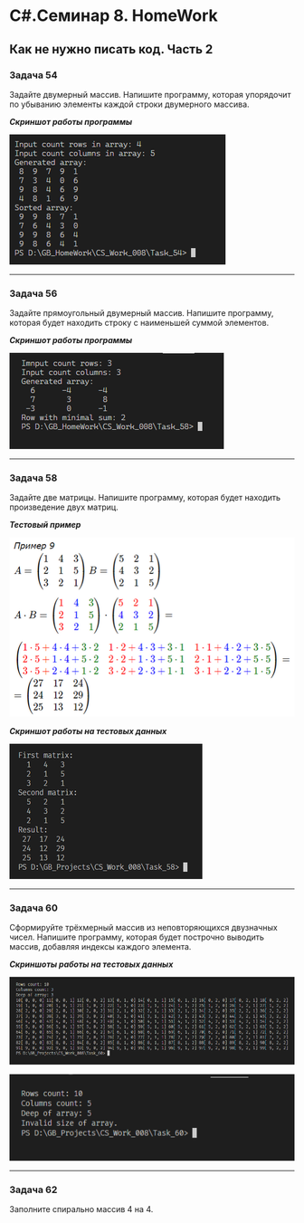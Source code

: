 # C#.Семинар 8. HomeWork
## Как не нужно писать код. Часть 2

### Задача 54

Задайте двумерный массив. Напишите программу, которая упорядочит по убыванию элементы каждой строки двумерного массива.

__*Скриншот работы программы*__

!["Task 54"](/ScreenShots/Task_54.png "Скриншот задачи 54")

---

### Задача 56

Задайте прямоугольный двумерный массив. Напишите программу, которая будет находить строку с наименьшей суммой элементов.

__*Скриншот работы программы*__

!["Task 56"](/ScreenShots/Task_56.png "Скриншот задачи 56")

---

### Задача 58

Задайте две матрицы. Напишите программу, которая будет находить произведение двух матриц.

__*Тестовый пример*__

!["Task 58 example"](/ScreenShots/Task_58_example.png "Задача 58 пример решения")

__*Скриншот работы на тестовых данных*__

!["Task 58"](/ScreenShots/task_58.png "Скриншот задачи 58")

---

### Задача 60

Сформируйте трёхмерный массив из неповторяющихся двузначных чисел. Напишите программу, которая будет построчно выводить массив, добавляя индексы каждого элемента.

__*Скриншоты работы на тестовых данных*__

!["Task 60-1"](/ScreenShots/Task_60_1.png)

!["Task 60-2"](/ScreenShots/Task_60_2.png)

---

### Задача 62

Заполните спирально массив 4 на 4.
